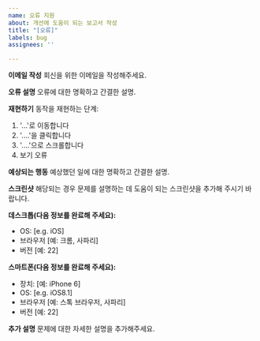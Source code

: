 ```yaml
---
name: 오류 지원
about: 개선에 도움이 되는 보고서 작성
title: "[오류]"
labels: bug
assignees: ''

---
```


**이메일 작성**
회신을 위한 이메일을 작성해주세요.

**오류 설명**
오류에 대한 명확하고 간결한 설명.

**재현하기**
동작을 재현하는 단계:
1. '...'로 이동합니다
2. '....'을 클릭합니다
3. '....'으로 스크롤합니다
4. 보기 오류

**예상되는 행동**
예상했던 일에 대한 명확하고 간결한 설명.

**스크린샷**
해당되는 경우 문제를 설명하는 데 도움이 되는 스크린샷을 추가해 주시기 바랍니다.

**데스크톱(다음 정보를 완료해 주세요):**
- OS: [e.g. iOS]
- 브라우저 [예: 크롬, 사파리]
- 버전 [예: 22]

**스마트폰(다음 정보를 완료해 주세요):**
- 장치: [예: iPhone 6]
- OS: [e.g. iOS8.1]
- 브라우저 [예: 스톡 브라우저, 사파리]
- 버전 [예: 22]

**추가 설명**
문제에 대한 자세한 설명을 추가해주세요.

